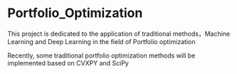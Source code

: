# Portfolio_Optimization
This project is dedicated to the application of traditional methods，Machine Learning and Deep Learning in the field of Portfolio optimization

Recently, some traditional portfolio optimization methods will be implemented based on CVXPY and SciPy
